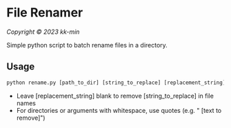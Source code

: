 # File Renamer
_Copyright © 2023 kk-min_

Simple python script to batch rename files in a directory.

## Usage
```python
python rename.py [path_to_dir] [string_to_replace] [replacement_string]
```
- Leave [replacement_string] blank to remove [string_to_replace] in file names
- For directories or arguments with whitespace, use quotes (e.g. " [text to remove]")
